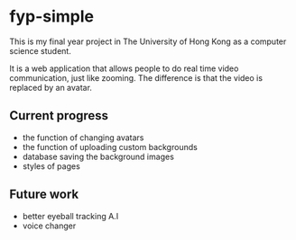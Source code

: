 # fyp-simple
This is my final year project in The University of Hong Kong as a computer science student.

It is a web application that allows people to do real time video communication, just like zooming. The difference is that the video is replaced by an avatar.

## Current progress
 - the function of changing avatars
 - the function of uploading custom backgrounds 
 - database saving the background images
 - styles of pages


## Future work
 - better eyeball tracking A.I
 - voice changer 
